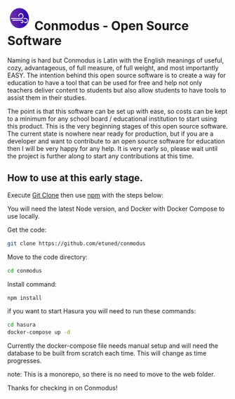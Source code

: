 # <img src="https://raw.githubusercontent.com/etuned/conmodus/main/web/public/conmodus-logo.svg" alt="Logo" width="55" height="55" /> Conmodus - Open Source Software

Naming is hard but Conmodus is Latin with the English meanings of useful, cozy, advantageous, of full measure, of full weight, and most importantly EASY. The intention behind this open source software is to create a way for education to have a tool that can be used for free and help not only teachers deliver content to students but also allow students to have tools to assist them in their studies.

The point is that this software can be set up with ease, so costs can be kept to a minimum for any school board / educational institution to start using this product. This is the very beginning stages of this open source software. The current state is nowhere near ready for production, but if you are a developer and want to contribute to an open source software for education then I will be very happy for any help. It is very early so, please wait until the project is further along to start any contributions at this time. 

## How to use at this early stage.

Execute [Git Clone](https://github.com/etuned/conmodus) then use [npm](https://docs.npmjs.com/) with the steps below:

You will need the latest Node version, and Docker with Docker Compose to use locally.

Get the code:
```bash
git clone https://github.com/etuned/conmodus
```

Move to the code directory:
```bash
cd conmodus
```

Install command:
```bash
npm install
```

if you want to start Hasura you will need to run these commands:
```bash
cd hasura
docker-compose up -d
```

Currently the docker-compose file needs manual setup and will need the database to be built from scratch each time. This will change as time progresses.

note: This is a monorepo, so there is no need to move to the web folder.

Thanks for checking in on Conmodus!